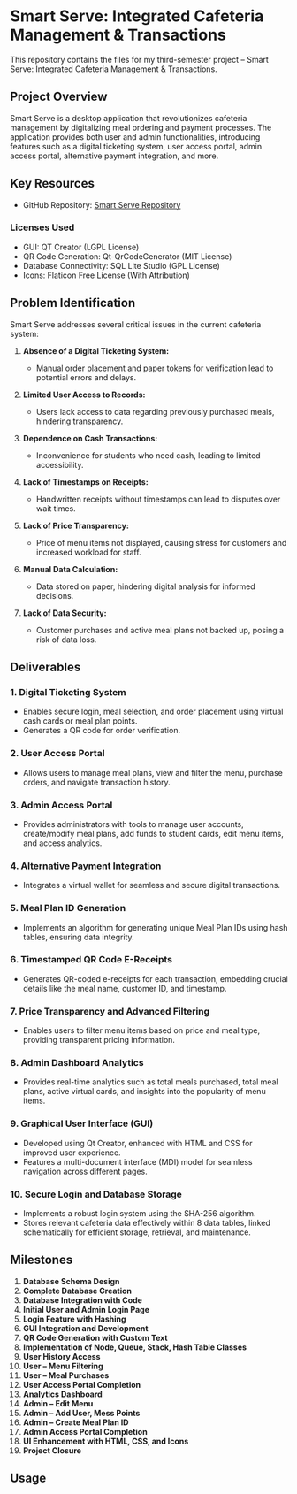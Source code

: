 # Smart Serve: Integrated Cafeteria Management & Transactions

This repository contains the files for my third-semester project – Smart Serve: Integrated Cafeteria Management & Transactions.

## Project Overview
Smart Serve is a desktop application that revolutionizes cafeteria management by digitalizing meal ordering and payment processes. The application provides both user and admin functionalities, introducing features such as a digital ticketing system, user access portal, admin access portal, alternative payment integration, and more.

## Key Resources
- GitHub Repository: [Smart Serve Repository](https://github.com/zoya-hammad/SmartServe)

### Licenses Used
- GUI: QT Creator (LGPL License)
- QR Code Generation: Qt-QrCodeGenerator (MIT License)
- Database Connectivity: SQL Lite Studio (GPL License)
- Icons: Flaticon Free License (With Attribution)

## Problem Identification
Smart Serve addresses several critical issues in the current cafeteria system:

1. **Absence of a Digital Ticketing System:**
   - Manual order placement and paper tokens for verification lead to potential errors and delays.
   
2. **Limited User Access to Records:**
   - Users lack access to data regarding previously purchased meals, hindering transparency.

3. **Dependence on Cash Transactions:**
   - Inconvenience for students who need cash, leading to limited accessibility.

4. **Lack of Timestamps on Receipts:**
   - Handwritten receipts without timestamps can lead to disputes over wait times.

5. **Lack of Price Transparency:**
   - Price of menu items not displayed, causing stress for customers and increased workload for staff.

6. **Manual Data Calculation:**
   - Data stored on paper, hindering digital analysis for informed decisions.

7. **Lack of Data Security:**
   - Customer purchases and active meal plans not backed up, posing a risk of data loss.

## Deliverables

### 1. Digital Ticketing System
- Enables secure login, meal selection, and order placement using virtual cash cards or meal plan points.
- Generates a QR code for order verification.

### 2. User Access Portal
- Allows users to manage meal plans, view and filter the menu, purchase orders, and navigate transaction history.

### 3. Admin Access Portal
- Provides administrators with tools to manage user accounts, create/modify meal plans, add funds to student cards, edit menu items, and access analytics.

### 4. Alternative Payment Integration
- Integrates a virtual wallet for seamless and secure digital transactions.

### 5. Meal Plan ID Generation
- Implements an algorithm for generating unique Meal Plan IDs using hash tables, ensuring data integrity.

### 6. Timestamped QR Code E-Receipts
- Generates QR-coded e-receipts for each transaction, embedding crucial details like the meal name, customer ID, and timestamp.

### 7. Price Transparency and Advanced Filtering
- Enables users to filter menu items based on price and meal type, providing transparent pricing information.

### 8. Admin Dashboard Analytics
- Provides real-time analytics such as total meals purchased, total meal plans, active virtual cards, and insights into the popularity of menu items.

### 9. Graphical User Interface (GUI)
- Developed using Qt Creator, enhanced with HTML and CSS for improved user experience.
- Features a multi-document interface (MDI) model for seamless navigation across different pages.

### 10. Secure Login and Database Storage
- Implements a robust login system using the SHA-256 algorithm.
- Stores relevant cafeteria data effectively within 8 data tables, linked schematically for efficient storage, retrieval, and maintenance.

## Milestones

1. **Database Schema Design**
2. **Complete Database Creation**
3. **Database Integration with Code**
4. **Initial User and Admin Login Page**
5. **Login Feature with Hashing**
6. **GUI Integration and Development**
7. **QR Code Generation with Custom Text**
8. **Implementation of Node, Queue, Stack, Hash Table Classes**
9. **User History Access**
10. **User – Menu Filtering**
11. **User – Meal Purchases**
12. **User Access Portal Completion**
13. **Analytics Dashboard**
14. **Admin – Edit Menu**
15. **Admin – Add User, Mess Points**
16. **Admin – Create Meal Plan ID**
17. **Admin Access Portal Completion**
18. **UI Enhancement with HTML, CSS, and Icons**
19. **Project Closure**


## Usage

